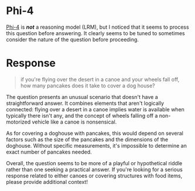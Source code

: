 # Phi-4
[Phi-4](https://techcommunity.microsoft.com/blog/aiplatformblog/introducing-phi-4-microsoft%E2%80%99s-newest-small-language-model-specializing-in-comple/4357090)
is _**not**_ a reasoning model (LRM), but I noticed that it seems to process this question before answering.
It clearly seems to be tuned to sometimes consider the nature of the question before proceeding.

# Response
> if you're flying over the desert in a canoe and your wheels fall off, how many pancakes does it take to cover a dog house?

The question presents an unusual scenario that doesn't have a straightforward answer. It combines elements that aren't logically connected: flying over a desert in a canoe implies water is available when typically there isn't any, and the
concept of wheels falling off a non-motorized vehicle like a canoe is nonsensical.

As for covering a doghouse with pancakes, this would depend on several factors such as the size of the pancakes and the dimensions of the doghouse. Without specific measurements, it's impossible to determine an exact number of pancakes
needed.

Overall, the question seems to be more of a playful or hypothetical riddle rather than one seeking a practical answer. If you're looking for a serious response related to either canoes or covering structures with food items, please provide
additional context!
